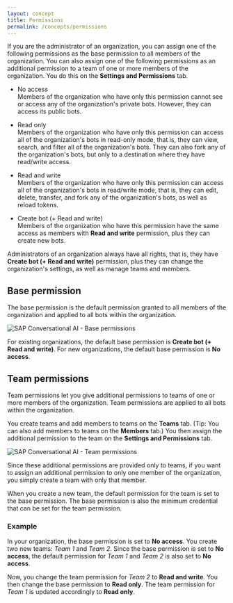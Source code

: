 ```yaml
---
layout: concept
title: Permissions
permalink: /concepts/permissions
---
```


If you are the administrator of an organization, you can assign one of the following permissions as the base permission to all members of the organization. You can also assign one of the following permissions as an additional permission to a team of one or more members of the organization. You do this on the **Settings and Permissions** tab.
 
- No access  
  Members of the organization who have only this permission cannot see or access any of the organization's private bots. However, they can access its public bots.
  
- Read only  
  Members of the organization who have only this permission can access all of the organization's bots in read-only mode, that is, they can view, search, and filter all of the organization's bots. They can also fork any of the organization's bots, but only to a destination where they have read/write access.

- Read and write  
  Members of the organization who have only this permission can access all of the organization's bots in read/write mode, that is, they can edit, delete, transfer, and fork any of the organization's bots, as well as reload tokens.

- Create bot (+ Read and write)  
  Members of the organization who have this permission have the same access as members with **Read and write** permission, plus they can create new bots.

Administrators of an organization always have all rights, that is, they have **Create bot (+ Read and write)** permission, 
plus they can change the organization's settings, as well as manage teams and members.

## Base permission

The base permission is the default permission granted to all members of the organization and applied to all bots within the organization.

![SAP Conversational AI - Base permissions](https://cdn.cai.tools.sap/man/organisation/basepermissions.png)
 
For existing organizations, the default base permission is **Create bot (+ Read and write)**. For new organizations, the default base permission is **No access**.
 
## Team permissions

Team permissions let you give additional permissions to teams of one or more members of the organization. Team permissions are applied to all bots within the organization.

You create teams and add members to teams on the **Teams** tab. (Tip: You can also add members to teams on the **Members** tab.) You then assign the additional permission to the team on the **Settings and Permissions** tab. 

![SAP Conversational AI - Team permissions](https://cdn.cai.tools.sap/man/organisation/teampermissions.png)

Since these additional permissions are provided only to teams, if you want to assign an additional permission to only one member of the organization, you simply create a team with only that member.

When you create a new team, the default permission for the team is set to the base permission. The base permission is also the minimum credential that can be set for the team permission.

### Example

In your organization, the base permission is set to **No access**. You create two new teams: _Team 1_ and _Team 2_. Since the base permission is set to **No access**, the default permission for _Team 1_ and _Team 2_ is also set to **No access**.

Now, you change the team permission for _Team 2_ to **Read and write**. You then change the base permission to **Read only**. The team permission for _Team 1_ is updated accordingly to **Read only**.
